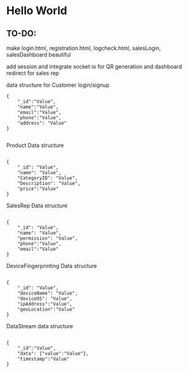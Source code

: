 <h1> Hello World </h1>

<h2> TO-DO: </h2>

make login.html, registration.html, logcheck.html, salesLogin, salesDashboard beautiful

add session and integrate socket io for QR generation and dashboard redirect for sales rep





data structure for Customer login/signup
```
{
    "_id":"Value",
    "name":"Value",
    "email":"Value",
    "phone":"Value",
    "address": "Value"
}


```

Product Data structure

```

{
    "_id": "Value",
    "name": "Value",
    "CategoryID": "Value",
    "Description": "Value",
    "price":"Value"
}

```

SalesRep Data structure

```

{
    "_id": "Value",
    "name": "Value",
    "permission": "Value",
    "phone":"Value",
    "email":"Value"
}

```
DeviceFingerprinting Data structure

```

{
    "_id": "Value",
    "deviceName": "Value",
    "deviceOS": "Value",
    "ipAddress":"Value",
    "geoLocation":"Value"
}

```
DataStream data structure

```

{
    "_id":"Value",
    "data": {"value":"Value"},
    "timestamp":"Value"
}

```
